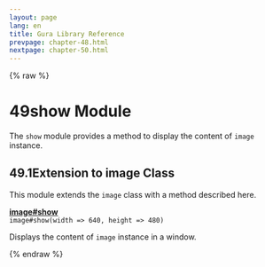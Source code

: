 ```yaml
---
layout: page
lang: en
title: Gura Library Reference
prevpage: chapter-48.html
nextpage: chapter-50.html
---
```

{% raw %}
<h1><span class="caption-index-1">49</span><a name="anchor-49"></a>show Module</h1>
<p>
The <code>show</code> module provides a method to display the content of <code>image</code> instance.
</p>
<h2><span class="caption-index-2">49.1</span><a name="anchor-49-1"></a>Extension to image Class</h2>
<p>
This module extends the <code>image</code> class with a method described here.
</p>
<p>
<div><strong style="text-decoration:underline">image#show</strong></div>
<div style="margin-bottom:1em"><code>image#show(width =&gt; 640, height =&gt; 480)</code></div>
Displays the content of <code>image</code> instance in a window.
</p>
<p />

{% endraw %}
